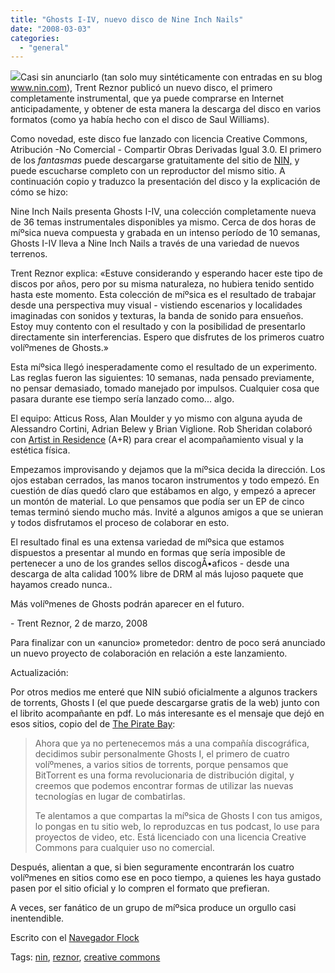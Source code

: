```yaml
---
title: "Ghosts I-IV, nuevo disco de Nine Inch Nails"
date: "2008-03-03"
categories: 
  - "general"
---
```


[![](images/pic_blank.jpg)](http://ghosts.nin.com/main/more_info)Casi sin anunciarlo (tan solo muy sintéticamente con entradas en su blog www.nin.com), Trent Reznor publicó un nuevo disco, el primero completamente instrumental, que ya puede comprarse en Internet anticipadamente, y obtener de esta manera la descarga del disco en varios formatos (como ya habí­a hecho con el disco de Saul Williams).

Como novedad, este disco fue lanzado con licencia Creative Commons, Atribución -No Comercial - Compartir Obras Derivadas Igual 3.0. El primero de los _fantasmas_ puede descargarse gratuitamente del sitio de [NIN,](http://ghosts.nin.com) y puede escucharse completo con un reproductor del mismo sitio. A continuación copio y traduzco la presentación del disco y la explicación de cómo se hizo:

Nine Inch Nails presenta Ghosts I-IV, una colección completamente nueva de 36 temas instrumentales disponibles ya mismo. Cerca de dos horas de míºsica nueva compuesta y grabada en un intenso perí­odo de 10 semanas, Ghosts I-IV lleva a Nine Inch Nails a través de una variedad de nuevos terrenos.

Trent Reznor explica: «Estuve considerando y esperando hacer este tipo de discos por años, pero por su misma naturaleza, no hubiera tenido sentido hasta este momento. Esta colección de míºsica es el resultado de trabajar desde una perspectiva muy visual - vistiendo escenarios y localidades imaginadas con sonidos y texturas, la banda de sonido para ensueños. Estoy muy contento con el resultado y con la posibilidad de presentarlo directamente sin interferencias. Espero que disfrutes de los primeros cuatro volíºmenes de Ghosts.»

Esta míºsica llegó inesperadamente como el resultado de un experimento. Las reglas fueron las siguientes: 10 semanas, nada pensado previamente, no pensar demasiado, tomado manejado por impulsos. Cualquier cosa que pasara durante ese tiempo serí­a lanzado como... algo.

El equipo: Atticus Ross, Alan Moulder y yo mismo con alguna ayuda de Alessandro Cortini, Adrian Belew y Brian Viglione. Rob Sheridan colaboró con [Artist in Residence](http://www.ainr.com/) (A+R) para crear el acompañamiento visual y la estética fí­sica.

Empezamos improvisando y dejamos que la míºsica decida la dirección. Los ojos estaban cerrados, las manos tocaron instrumentos y todo empezó. En cuestión de dí­as quedó claro que estábamos en algo, y empezó a aprecer un montón de material. Lo que pensamos que podí­a ser un EP de cinco temas terminó siendo mucho más. Invité a algunos amigos a que se unieran y todos disfrutamos el proceso de colaborar en esto.

El resultado final es una extensa variedad de míºsica que estamos dispuestos a presentar al mundo en formas que serí­a imposible de pertenecer a uno de los grandes sellos discogÅ•aficos - desde una descarga de alta calidad 100% libre de DRM al más lujoso paquete que hayamos creado nunca..

Más volíºmenes de Ghosts podrán aparecer en el futuro.

\- Trent Reznor, 2 de marzo, 2008

Para finalizar con un «anuncio» prometedor: dentro de poco será anunciado un nuevo proyecto de colaboración en relación a este lanzamiento.

Actualización:

Por otros medios me enteré que NIN subió oficialmente a algunos trackers de torrents, Ghosts I (el que puede descargarse gratis de la web) junto con el librito acompañante en pdf. Lo más interesante es el mensaje que dejó en esos sitios, copio del de [The Pirate Bay](http://thepiratebay.org/tor/4059158/Nine_Inch_Nails_-_Ghosts_I_(2008)):

> Ahora que ya no pertenecemos más a una compañí­a discográfica, decidimos subir personalmente Ghosts I, el primero de cuatro volíºmenes, a varios sitios de torrents, porque pensamos que BitTorrent es una forma revolucionaria de distribución digital, y creemos que podemos encontrar formas de utilizar las nuevas tecnologí­as en lugar de combatirlas.
> 
> Te alentamos a que compartas la míºsica de Ghosts I con tus amigos, lo pongas en tu sitio web, lo reproduzcas en tus podcast, lo use para proyectos de video, etc. Está licenciado con una licencia Creative Commons para cualquier uso no comercial.

Después, alientan a que, si bien seguramente encontrarán los cuatro volíºmenes en sitios como ese en poco tiempo, a quienes les haya gustado pasen por el sitio oficial y lo compren el formato que prefieran.

A veces, ser fanático de un grupo de míºsica produce un orgullo casi inentendible.

Escrito con el [Navegador Flock](http://www.flock.com/blogged-with-flock "Flock Browser")

Tags: [nin](http://technorati.com/tag/nin), [reznor](http://technorati.com/tag/reznor), [creative commons](http://technorati.com/tag/%20creative%20commons)
